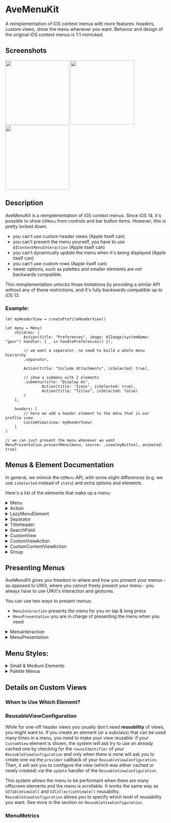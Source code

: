 # AveMenuKit

A reimplementation of iOS context menus with more features: headers, custom views, show the menu whenever you want. Behavior and design of the original iOS context menus is 1:1 mimicked.

## Screenshots

<img src= "https://github.com/user-attachments/assets/934353e1-e682-4b9f-9a12-a2eb651c119e" width=200>
<img src= "https://github.com/user-attachments/assets/a660b754-c9c1-4983-9aeb-0dd71143e30e" width=200>
<img src= "https://github.com/user-attachments/assets/e99c4603-e5ba-45fd-860f-dae191211b97" width=200>

## Description

AveMenuKit is a reimplementation of iOS context menus. Since iOS 14, it's possible to show `UIMenu` from controls and bar button items. However, this is pretty locked down: 

- you can't use custom header views (Apple itself can)
- you can't present the menu yourself, you have to use `UIContextMenuInteraction` (Apple itself can)
- you can't dynamically update the menu when it's being displayed (Apple itself can)
- you can't use custom rows (Apple itself can)
- newer options, such as palettes and smaller elements are not backwards compatible.

This reimplementation unlocks those limitations by providing a similar API without any of these restrictions, and it's fully backwards compatible up to iOS 13.

### Example:

```
let myHeaderView = createProfileHeaderView()

let menu = Menu(
	children: [
		Action(title: "Preferences", image: UIImage(systemName: "gear") handler: { _ in handlePreferences() }),
		
		// we want a separator, no need to build a whole menu hierarchy
		.separator,
		
		Action(title: "Include Attachments", isSelected: true),
		
		// show a submenu with 2 elements
		.submenu(title: "Display As",
				Action(title: "Icons", isSelected: true),
				Action(title: "Titles", isSelected: false)
		)
	],

	headers: [
		// here we add a header element to the menu that is our profile view
		CustomView(view: myHeaderView)
	]
)

// we can just present the menu whenever we want
MenuPresentation.presentMenu(menu, source: .view(myButton), animated: true)

```

## Menus & Element Documentation

In general, we mimick the `UIMenu` API, with some slight differences (e.g. we use `isSelected` instead of `state`) and extra options and elements.

Here's a list of the elements that make up a menu:

<details>
<summary>Menu</summary>

### Menu

A menu shows a list of items and submenus. You can embed a menu into another menu: it's either a submenu that opens on top of the menu or an inline menu by setting the `displaysInline` property to true.

#### Example

A regular (main) menu with different elements:

<img width="277" alt="Main Menu" src="https://github.com/user-attachments/assets/0173bfd8-7bf5-4e84-82f2-f1f218ace014" />

An inline submenu (in the red square):

<img width="267" alt="Image" src="https://github.com/user-attachments/assets/ef72c8c6-1908-49d2-82e4-bc36f7bf6b64" />

An opened non-inline submenu:

<img width="262" alt="Image" src="https://github.com/user-attachments/assets/8e5f220c-5e09-417e-947f-dba80b9feb0d" /> 

#### Properties:
 
- `title` the title of the menu
- `subTitle` the subtitle of the menu
- `image` the image of the menu

##### Attributes

- `isEnabled` if false, the element cannot be selected
- `isDestructive` set this if the element is for a destructive operation
- `isHidden` if set to true, this element won't be shown at all

##### Children

-  `children` the elements that make up this menu
- `headers` elements that will be presented sticky at the top of the menu

##### Configuration

- `preferredElementSize` you can set this to `small` or `medium` to show the elements in this menu in a side-by-side configuration
- `displaysInline` if this is true, a menu that's part of another menu will have it's elements be shown inside of its parent, instead of opening a new submenu
- `displaysAsPalette` displays this menu as a palette. See the `Palette` section
- `betweenMenusSeparatorStyle` this determines if separators are shown between different inline menus
- `onlyDismissesSubMenu` if set to true, tapping an element in this submenu will not dismiss the whole menu, but just close the submenu so we go back to the parent menu.

</details>
<details>
<summary>Action</summary>

### Action

An `Action` is the most common element you see in a menu: it has a title, image and will call a `handler` when it's tapped. An action can also be in a selected state showing a checkmark by setting the `isSelected` flag to true.

#### Example

```
Menu(children: [
  Action(title: "Preferences", image: UIImage(systemName: "gear")),
  Action(title: "Synchronize", image: UIImage(systemName: "cloud"), isEnabled: false),
  Action(title: "Show Categories", image: UIImage(systemName: "bookmark"), isSelected: true),
  Action(title: "Sort By", subtitle: "Newest First", image: UIImage(systemName: "arrow.up.arrow.down")),
  Action(title: "Delete", image: UIImage(systemName: "trash"), isDestructive: true),
])
```
Will result in the following menu:

<img width="262" alt="Image" src="https://github.com/user-attachments/assets/d5aeb231-8ee8-4a3c-bbde-62502cae2a3c" />

##### Properties

- `title` the title of the action
- `subTitle` the subtitle of the action
- `image` the image of the action
- `selectedImage` the image that will be used if `isSelected = true`

##### Attributes

- `isSelected` if true, the item will be shown with a checkmark indicating selection
- `isEnabled` if false, the element cannot be selected
- `isDestructive` set this if the element is for a destructive operation
- `isHidden` if set to true, this element won't be shown at all

##### Interaction
- `handler` the handler that will be invoked when the user taps on the item
- `keepsMenuPresented` if true, the menu will not be dismissed when the user taps on the item

</details>
<details>
<summary>LazyMenuElement</summary>

### LazyMenuElement

A placeholder menu element that will replace itself with the result of a provider callback. You use this to load menu contents on demand. Set the `shouldCache` flag to determine if the provided contents will be cached or not. If not cached, every time the (sub)menu reappears the provider is queried for contents again.


#### Example

```
LazyMenuElement(shouldCache: false, provider: { completion in
  // pretend we are loading data from somewhere that takes 3 seconds
  DispatchQueue.main.asyncAfter(deadline: .now() + 3, execute: {
    completion([
      Action(title: "John"),
      Action(title: "Diane"),
      Action(title: "Peter"),
      Action(title: "Christina"),
    ])
  })
})
```

Will result in the following:

![Image](https://github.com/user-attachments/assets/f496a17c-76ca-4241-bf3a-c58931f52db2)

#### Properties

- `provider` the provider closure that will be called to provide contents. A `completion` handler will be called that should be called with the new contents.
- `shouldCache` if shouldCache is true, once the content is provided it will never be queried again, even if the (sub)menu is hidden and presented later again. If true, the provider will be queried whenever the (sub)menu appears again.
- `isHidden` if set to true, this element won't be shown at all

</details>
<details>
<summary>Separator</summary>

### Separator

Sometimes you just want to show a separator between elements, without introducing a whole submenu that complicate things. This is where `Separator` comes in. It's a separator.

#### Example

```
Separator()
```

The separator is marked in red here:

<img width="272" alt="Image" src="https://github.com/user-attachments/assets/60e37c52-5524-4fc0-991c-010041af6718" />

#### Properties:

- `isHidden` if set to true, this element won't be shown at all

</details>
<details>
<summary>TitleHeader</summary>

### TitleHeader

Sometimes you want to have a title header, without introducing a whole submenu. This is where `TitleHeader` comes in.


#### Example

```
TitleHeader("My Title")
```

The title header is marked in red here:

<img width="267" alt="Image" src="https://github.com/user-attachments/assets/77f49d68-f3c0-4c63-aa37-a6ea8bb65bfc" />

#### Properties:

- `title` the title to show
- `isHidden` if set to true, this element won't be shown at all

</details>
<details>
<summary>SearchField</summary>

### SearchField

Embeds a search field in the menu. Best used as a `headers` element in a (sub)menu.

#### Example

````
// we define a set of languages as Actions
let languages = [
  Action(title: "Dutch"),
  Action(title: "English"),
  Action(title: "French"),
  Action(title: "German"),
  Action(title: "Italian"),
  Action(title: "Spanish"),
  Action(title: "Swedish"),
]

// next we have a search field that on search filters the languages by hiding the elements that don't match'
let searchField = SearchField(placeholder: "Search For a Language", updater: { searchText in
  for language in languages {
    language.isHidden = (searchText.isEmpty == false && language.title?.localizedCaseInsensitiveContains(searchText) == false)
  }
})

// and finally we build a menu with the languages as children and the searchField as a header
return Menu(children: languages, headers: [searchField])
````

This shows as:

![Image](https://github.com/user-attachments/assets/499f6b35-0864-4f9d-9748-029026893fe0)

#### Properties:

- `placeholder` the placeholder that is shown in the search field when the user didn't any text yet
- `searchText` the search text to show in the search field by default. Will be updated when the user types in the search field
- `updater` the callback that will be called when the user types in the search field.
- `shouldAutomaticallyFocusOnAppearance` if true, the search field will become first responder when it appears to the user
- `isEnabled` if false, the search field cannot be focused 
- `isHidden` if set to true, this element won't be shown at all

</details>
<details>
<summary>CustomView</summary>

### CustomView

This allows you to embed a custom view in a menu. The element cannot be highlighted and the custom view can be interacted with by the user (e.g. you can place controls in it). This element is best used a `headers` element.

The view you supply can take up the full width of the menu and is free to determine its own height.

#### Example

```
// a function that creates a header view for us with a profile photo and a name and subtitle
let headerView = createHeaderView()

// next we create an element for it
let customViewElement = CustomView(view: headerView)

let menu = Menu(children: [...], headers: [customViewElement])

```

This results in:

<img width="292" alt="Image" src="https://github.com/user-attachments/assets/ee9b35b8-8912-4fb5-9090-f7a42af90060" />

#### Properties:

- `view` the custom view. This is a `ReusableViewConfiguration` for more flexibility. See the discussion below.
- `isHidden` if set to true, this element won't be shown at all

#### Convenience Initializers:

- `init(view: UIView)` takes an existing view and shows it
- `init(viewProvider: @escaping () -> UIView)` creates the view on demand by calling the `viewProvider` block when needed

#### Reusable Views

If you use `CustomViewAction` as a one-off element, you usually don't need reusablity and can use one of the convenience initializers. However, if you build a __subclass__ or __reusable__ Element, your element can be shown a lot of times and you need to account for __reusability__ by using a full `ReusableViewConfiguration`. 

See the discussion on `ReusableViewConfiguration` below.

</details>
<details>
<summary>CustomViewAction</summary>

### CustomViewAction

This allows you to embed a custom view in a menu and have the highlight and tap the element. When the element is tapped, a handler is called and the menu is dismissed, like a regular `Action`. The custom view cannot be interacted with by the user. 

The view you supply can take up the full width of the menu and is free to determine its own height.

#### Example

```
// a function that creates a header view for us with a profile photo and a name and subtitle
let headerView = createHeaderView()

// next we create an element for it and register a handler
let customViewActionElement = CustomView(view: headerView, handler: { _ in
  print("Selected!") 
})

let menu = Menu(children: [customViewActionElement])

```

This results in:

<img width="292" alt="Image" src="https://github.com/user-attachments/assets/ee9b35b8-8912-4fb5-9090-f7a42af90060" />

#### Properties:

- `view` the custom view. This is a `ReusableViewConfiguration` for more flexibility. See the discussion below.

##### Attributes

- `isEnabled` if false, the element cannot be selected. The custom view can change the appearance of the menu.
- `isDestructive` set this if the element is for a destructive operation. The custom view can change the appearance of the menu.
- `isHidden` if set to true, this element won't be shown at all

##### Interaction
- `handler` the handler that will be invoked when the user taps on the item
- `keepsMenuPresented` if true, the menu will not be dismissed when the user taps on the item

#### Convenience Initializers:

- `init(view: UIView)` takes an existing view and shows it
- `init(viewProvider: @escaping () -> UIView)` creates the view on demand by calling the `viewProvider` block when needed

#### Reusable Views

If you use `CustomViewAction` as a one-off element, you usually don't need reusablity and can use one of the convenience initializers. However, if you build a __subclass__ or __reusable__ MenuElement, your element can be shown a lot of times and you need to account for __reusability__ by using a full `ReusableViewConfiguration`. 

See the discussion on `ReusableViewConfiguration` below.

</details>
<details>
<summary>CustomContentViewAction</summary>

### CustomContentViewAction

This allows you to make a custom `Action` element with a custom view as content and a custom `trailing accessory`. The custom view and trailing accessory are positioned and managed for you, so that it follows the layout of other `Action` elements. E.g, your content might be insetted from the edges of the menu, depending on the configuration of the action and other.

A `CustomContentViewAction` also can show a checkmark and has a `handler` when it is tapped on. The views you provide are not interactable.

#### Example

````
// Our custom content view is a label that shows an attributed string to
// show a (beta) label in a custom font and color.
let contentView = ReusableViewConfiguration.reusableView(
  reuseIdentifier: "MyLabel",
  provider: {
    // simple label - we could do more configuration here if needed
    return UILabel()
  }, updater: { label, metrics, animated in
    // configure our label with the metrics
    label.numberOfLines = metrics.maximumNumberOfLines
    label.textColor = metrics.contentColor
    label.font = metrics.contentFont

    // and set an attributed string as the label text
    let attributedText = NSMutableAttributedString(string: "AutoSummary")
    attributedText.append(NSAttributedString(string: " (beta)", attributes: [
	  .font: UIFont.preferredFont(forTextStyle: .caption1),
	  .foregroundColor: metrics.contentColor.withAlphaComponent(0.5),
	  .baselineOffset: 5,
    ]))
    label.attributedText = attributedText
  }
)

// `Action` can only show images, but we want to show an emoji, so
// our trailing accessory is a `UILabel` that shows an emoji.
//
// We use the `viewClass` variant here, since we don't configure the label
let trailingAccessoryView = ReusableViewConfiguration.reusableView(
  reuseIdentifier: "MyAccessoryLabel",
  viewClass: UILabel.self,
  updater: { label, metrics, animated in
    label.font = metrics.contentFont
    label.numberOfLines = 1
    label.text = "😍"
  }
)

// configure our `CustomContentViewAction`. Notice how we can use the `isSelected` property, just like with regular Actions
let customContentViewAction = CustomContentViewAction(contentView: contentView, trailingAccessoryView: trailingAccessoryView, isSelected: true)

// and create our menu with our custom action
return Menu(children: [
	Action(title: "Preferences", image: UIImage(systemName: "gear")),
	.separator,
	Action(title: "Use Language", image: UIImage(systemName: "globe"), isSelected: true),
	Action(title: "Use Location", image: UIImage(systemName: "location")),
	customContentViewAction
])
````

This results in the following menu, where the bottom element is using a custom content view: notice the `(beta)` label in a different font and color on the title and the use of an emoji as image. 

<img width="269" alt="Image" src="https://github.com/user-attachments/assets/d7b94ca4-4ee8-4776-b51f-519d69680fcb" />

#### Properties:

- `contentView` the custom content view that is placed where the `title` of a normal `Action` is shown. This is a `ReusableViewConfiguration` for more flexibility. See the discussion below.
- `trailingAccessoryView` the trailing accessory view that is placed where the `image` of a normal `Action` is shown. This is a `ReusableViewConfiguration` for more flexibility. See the discussion below.

##### Attributes

- `isSelected` if true, the item will be shown with a checkmark indicating selection
- `isEnabled` if false, the element cannot be selected
- `isDestructive` set this if the element is for a destructive operation
- `isHidden` if set to true, this element won't be shown at all

##### Interaction
- `handler` the handler that will be invoked when the user taps on the item
- `keepsMenuPresented` if true, the menu will not be dismissed when the user taps on the item
   
#### Reusable Views

You usually use this element when you want to provide a __subclass__ or a __reusable__ MenuElement. Because your custom element can be shown a lot of times in a menu, you need to account for __reusability__ for performance reasons. 

See the discussion on `ReusableViewConfiguration` below.

</details>
<details>
<summary>Group</summary>

### Group

This element can be used to logically group a list of other elements - it doesn't do anything. 

You can also use this for subclassing to hide your internal element representation. For example, if you want to provide a `Language` element you could either:

- subclass `Action` and add a `languageCode` property which then sets the `title`. All the original properties of `Action` can still be set, including `title`.
- subclass `Group`, add a `languageCode` property and have an internal `action` element that you override. This way, you don't leak out that you use an `Action` for displaying your contents. See the example below.

#### Example

```
class Language: Group {
  var languageCode: String {
    didSet {
      guard languageCode != oldValue else { return }
      action.title = languageNameFromCode(languageCode)
      setNeedsUpdate()
    }
  }
  
  private let action = UIAction()
  
  public var displayedElements: [MenuElement] {
    return [action]
  }
  
  init(code: String) {
    self.languageCode = code
	action.title = languageNameFromCode(code)
	super.init()
  }
}

let englishLanguageElement = Language(code: "en")
let spanishLanguageElement = Language(code: "es")

let menu = Menu(children: [englishLanguageElement, spanishLanguageElement])
```

As you can see, people instantiating a `Language` subclass Element cannot see how it's internal implementation uses an `Action` row to actual display content.


#### Properties:

- `displayedElements` override this in subclasses to dynamically provide the content of the group
- `isHidden` if set to true, this element won't be shown at all

</details>

## Presenting Menus

AveMenuKit gives you freedom in where and how you present your menus - as opposed to UIKit, where you cannot freely present your menu - you always have to use UIKit's interaction and gestures.

You can use two ways to present menus: 

- `MenuInteraction` presents the menu for you on tap & long press
- `MenuPresentation` you are in charge of presenting the menu when you need

<details>
<summary>MenuInteraction</summary>

### MenuInteraction

A `MenuInteraction` can be added to any `UIView` or `UIControl` and will add appropriate gesture recognizers to show the menu when tapped or long pressed.

#### Example

The simplest form is to add an interaction with a passed in menu:

```
let myButton = UIButton()
let myMenu = createMyMenu()
myButton.addInteraction(MenuInteraction(menu: myMenu))
```

You can also dynamically provide a menu every time it is needed:

```
let myButton = UIButton()
myButton.addInteraction(MenuInteraction(menuProvider: { [weak self] in
  // this will be called every time the menu is presented 
  return self?.createMyMenu()
}))
``` 

#### Properties:

- `menuProvider` a closure that will be called every time a menu is needed
- `menu` convenience - set a menu that will be used for every presentation
- `attachmentPointProvider` if you want to attach the menu at a different point, use this closure and return the point where the menu should attach to the control.
- `preferredElementOrder` the preferred order of the elements in the menu

#### Methods:

- `presentMenu(animated:)` presents the menu if possible
- `dismissMenu(animated:)` dismisses any presented menu

</details>
<details>
<summary>MenuPresentation</summary>

### MenuPresentation

If you want more control over how a menu is presented and when, you use `MenuPresentation`. Now you are in charge of presenting the menu on user interaction and you can configure it any way you want.

#### Example

The simplest way of presenting a menu is using the static `presentMenu()` helper:

```
func onButtonTap() {
  let myMenu = createMyMenu()
  MenuPresentation.presentMenu(myMenu, source: .view(myButton), animated: true)
}

```

If you want more control, you can also instantiate a `MenuPresentation` and even keep it around for a long time:

```
// configure a presentation
let presentation = MenuPresentation()
presentation.source = .view(myButton, attachmentPoint: CGPoint(x: 100, y: 10))
presentation.preferredElementOrder = .fixed
presentation.dismissalCallback = { [weak myButton] in
  myButton.isHighlighted = false 
}

// and present the menu
myButton.isHighlighted = true
presentation.present(animated: true)
```

#### Properties:

- `menu` the menu to present - must be set before calling `present()`
- `source` the source view or bar button item that presents the animation - must be set before calling `present()`
- `preferredElementOrder` the preferred order of the elements in the menu
- `transferringLongPressGestureRecognizer` used to transfer long presses to the menu, so the user can smoothly select items after a long press by just moving their finger.
- `dismissalCallback` will be called when the menu is no longer presented


#### Methods:

- `present(animated:)` presents the menu. `menu` and `source` must be set
- `dismiss(animated:)` dismisses the currently presented menu.
- `presentMenu(...)` static convenience method to present a menu in one go. Returns the created `MenuPresentation` that is already presenting a menu.

#### Transferring Long Presses

If you present a menu on long press, it would be nice if the user can just move their finger towards the menu and select a menu element in one go, without ever lifting their finger. You can achieve this by setting `transferringLongPressGestureRecognizer`: the menu will transfer the long press gesture to the menu and allow smooth selection.

You can even set this after using the static `presentMenu()` helper:

```
func onLongPressStarted(sender: UILongPressGestureRecognizer) {
  let presentation = MenuPresentation.presentMenu(myMenu, source: .view(myButton), animated: true)
  presentation.transferringLongPressGestureRecognizer = sender
}
```

</details>

## Menu Styles:

<details>
<summary>Small & Medium Elements</summary>

### Small & Medium Elements

</details>
<details>
<summary>Palette Menus</summary>

### Palette Menus

</details>


## Details on Custom Views

### When to Use Which Element?

### ReusableViewConfiguration

While for one-off header views you usually don't need __reusability__ of views, you might want to. If you create an element (or a subclass) that can be used many times in a menu, you need to make your view reusable: if your `CustomView` element is shown, the system will ask try to use an already cached one by checking for the `reuseIdentifier` of your `ReusableViewConfiguration` and only when there is none will ask you to create one via the `provider` callback of your `ReusableViewConfiguration`. Then, it will ask you to configure the view (which was either cached or newly created) via the `update` handler of the `ReusableViewConfiguration`.

This system allows the menu to be performant when there are many offscreen elements and the menu is scrollable. It works the same way as `UITableViewCell` and `UICollectionViewCell` reusability. `ReusableViewConfiguration` allows you to specify which level of reusability you want. See more in the section on `ReusableViewConfiguration`.

### MenuMetrics
